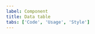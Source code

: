```yaml
---
label: Component
title: Data table
tabs: ['Code', 'Usage', 'Style']
---
```



<ComponentCode
    name="Data table"
    component="data-table-v2" 
    variation="data-table-v2"
    codepen="MOEagV"
    hasReactVersion="true"
    hasAngularVersion="true"
    >
</ComponentCode>
<ComponentCode
    name="Expandable data table"
    component="data-table-v2" 
    variation="data-table-v2--expandable"
    codepen="gXGabM"
    hasReactVersion="true"
    hasAngularVersion="true"
    >
</ComponentCode>
<ComponentCode
    name="Data table with pagination"
    component="data-table-v2" 
    variation="data-table-v2--with-pager"
    codepen="pdWjva"
    hasReactVersion="true"
    >
</ComponentCode>
<ComponentCode
    name="Small data table"
    component="data-table-v2" 
    variation="data-table-v2--small"
    codepen="aVLvzX"
    hasReactVersion="true"
    >
</ComponentCode>
<ComponentCode
    name="Toolbar"
    component="toolbar" 
    variation="toolbar"
    codepen="yPzYNK"
    hasReactVersion="true"
    >
</ComponentCode>
<ComponentDocs component="data-table-v2"></ComponentDocs>
